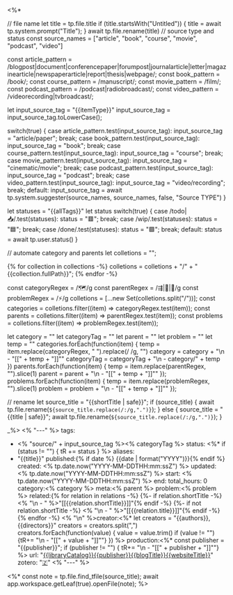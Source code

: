 <%*

// file name
let title = tp.file.title
if (title.startsWith("Untitled")) {
title = await tp.system.prompt("Title");
}
await tp.file.rename(title)
// source type and status
const source_names = ["article", "book", "course", "movie", "podcast", "video"]

const article_pattern = /blogpost|document|conferencepaper|forumpost|journalarticle|letter|magazinearticle|newspaperarticle|report|thesis|webpage/;
const book_pattern = /book/;
const course_pattern = /manuscript/;
const movie_pattern = /film/;
const podcast_pattern = /podcast|radiobroadcast/;
const video_pattern = /videorecording|tvbroadcast/;

let input_source_tag = "{{itemType}}" 
input_source_tag = input_source_tag.toLowerCase();

switch(true) {
	case article_pattern.test(input_source_tag):
		input_source_tag = "article/paper";
		break;
	case book_pattern.test(input_source_tag):
		input_source_tag = "book";
		break;
	case course_pattern.test(input_source_tag):
		input_source_tag = "course";
		break;
	case movie_pattern.test(input_source_tag):
		input_source_tag = "cinematic/movie";
		break;
	case podcast_pattern.test(input_source_tag):
		input_source_tag = "podcast";
		break;
	case video_pattern.test(input_source_tag):
		input_source_tag = "video/recording";
		break;
	default:
		input_source_tag = await tp.system.suggester(source_names, source_names, false, "Source TYPE")
}

let statuses = "{{allTags}}"
let status
switch(true) {
	case /todo|📥/.test(statuses):
		status = "🟥";
		break;
	case /wip/.test(statuses):
		status = "🟦";
		break;
	case /done/.test(statuses):
		status = "🟩";
		break;
	default:
		status = await tp.user.status()
}

// automate category and parents
let colletions = "";

{% for collection in collections -%}
colletions = colletions + "/" +  "{{collection.fullPath}}";
{% endfor -%}

const categoryRegex = /🗺️/g
const parentRegex = /⇶|🔬|🔎/g
const problemRegex = /⚡/g
colletions = [...new Set(colletions.split("/"))];
const categories = colletions.filter((item) => categoryRegex.test(item));
const parents = colletions.filter((item) => parentRegex.test(item));
const problems = colletions.filter((item) => problemRegex.test(item));

let category = ""
let categoryTag = ""
let parent = ""
let problem = ""
let temp = ""
categories.forEach(function(item) {
  temp = item.replace(categoryRegex, " ").replace(/ /g, "")
  category = category + "\n  - \"[[" + temp + "]]\""
  categoryTag = categoryTag + "\n  - category/" + temp
})
parents.forEach(function(item) {
  temp = item.replace(parentRegex, "").slice(1)
  parent = parent + "\n  - \"[[" + temp + "]]\""
});
problems.forEach(function(item) {
  temp = item.replace(problemRegex, "").slice(1)
  problem = problem + "\n  - \"[[" + temp + "]]\""
});

// rename
let source_title = "{{shortTitle | safe}}";
if (source_title) {
	await tp.file.rename(`${source_title.replace(/:/g,".")}`);
} else {
	source_title = "{{title | safe}}";
	await tp.file.rename(`${source_title.replace(/:/g,".")}`);
}

_%>
<% "---" %>
tags:
  - <% "source/" + input_source_tag %><% categoryTag %>
status: <%* if (status != "") { tR += status } %>
aliases:
  - "{{title}}"
published:{% if date %} {{date | format("YYYY")}}{% endif %}
created: <% tp.date.now("YYYY-MM-DDTHH:mm:ssZ") %>
updated: <% tp.date.now("YYYY-MM-DDTHH:mm:ssZ") %>
start: <% tp.date.now("YYYY-MM-DDTHH:mm:ssZ") %>
end:
total_hours: 0
category:<% category %>
meta:<% parent %>
problem:<% problem %>
related:{% for relation in relations -%}
{%- if relation.shortTitle -%}
 <% "\n  - " %>"[[{{relation.shortTitle}}]]"{% endif -%}
{%- if not relation.shortTitle -%}
 <% "\n  - " %>"[[{{relation.title}}]]"{% endif -%}
{% endfor -%}
<% "\n" %>creator:<%*
let creators = "{{authors}},{{directors}}"
creators = creators.split(",")
creators.forEach(function(value) {
  value = value.trim()
  if (value != "") {tR+= "\n  - \"[[" + value + "]]\""}
})
%>
production:<%* const publisher = "{{publisher}}"; if (publisher != "") { tR+= "\n  - \"[[" + publisher + "]]\""} %>
url: "[{{libraryCatalog}}{{publisher}}{{blogTitle}}{{websiteTitle}}]({{url}})"
zotero: "[🇿](zotero://select/items/@{{citekey}})"
<% "---" %>

<%*
const note = tp.file.find_tfile(source_title);
await app.workspace.getLeaf(true).openFile(note);
%>